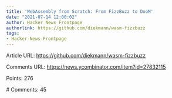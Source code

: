 ```yaml
---
title: 'WebAssembly from Scratch: From FizzBuzz to DooM'
date: "2021-07-14 12:00:02"
author: Hacker News Frontpage
authorlink: https://github.com/diekmann/wasm-fizzbuzz
tags:
- Hacker-News-Frontpage
---
```


<p>Article URL: <a href="https://github.com/diekmann/wasm-fizzbuzz">https://github.com/diekmann/wasm-fizzbuzz</a></p>
<p>Comments URL: <a href="https://news.ycombinator.com/item?id=27832115">https://news.ycombinator.com/item?id=27832115</a></p>
<p>Points: 276</p>
<p># Comments: 45</p>
